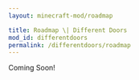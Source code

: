 ```yaml
---
layout: minecraft-mod/roadmap

title: Roadmap \| Different Doors
mod_id: differentdoors
permalink: /differentdoors/roadmap
---
```


Coming Soon!